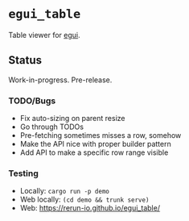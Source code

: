 # `egui_table`
Table viewer for [egui](https://www.egui.rs/).

## Status
Work-in-progress. Pre-release.


### TODO/Bugs
* Fix auto-sizing on parent resize
* Go through TODOs
* Pre-fetching sometimes misses a row, somehow
* Make the API nice with proper builder pattern
* Add API to make a specific row range visible


### Testing
* Locally: `cargo run -p demo`
* Web locally: `(cd demo && trunk serve)`
* Web: <https://rerun-io.github.io/egui_table/>
